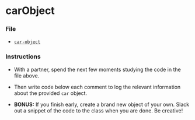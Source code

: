 # carObject
### File

* [`car-object`](carobject.html)

### Instructions

* With a partner, spend the next few moments studying the code in the file above.

* Then write code below each comment to log the relevant information about the provided `car` object.

* **BONUS:** If you finish early, create a brand new object of your own. Slack out a snippet of the code to the class when you are done. Be creative!
